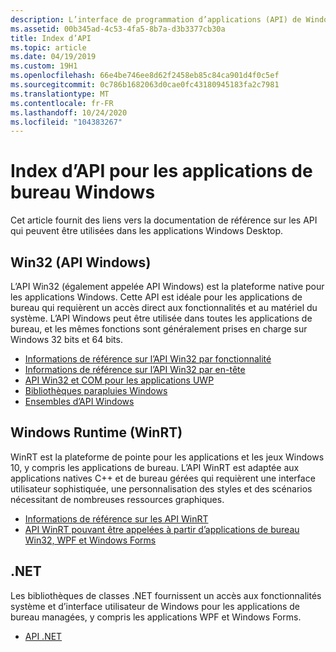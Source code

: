 ```yaml
---
description: L’interface de programmation d’applications (API) de Windows vous permet de développer des applications de bureau et serveur qui s’exécutent correctement sur toutes les versions de Windows tout en tirant parti des fonctionnalités et fonctionnalités propres à chaque version.
ms.assetid: 00b345ad-4c53-4fa5-8b7a-d3b3377cb30a
title: Index d’API
ms.topic: article
ms.date: 04/19/2019
ms.custom: 19H1
ms.openlocfilehash: 66e4be746ee8d62f2458eb85c84ca901d4f0c5ef
ms.sourcegitcommit: 0c786b1682063d0cae0fc43180945183fa2c7981
ms.translationtype: MT
ms.contentlocale: fr-FR
ms.lasthandoff: 10/24/2020
ms.locfileid: "104383267"
---
```

# <a name="api-index-for-desktop-windows-applications"></a>Index d’API pour les applications de bureau Windows

Cet article fournit des liens vers la documentation de référence sur les API qui peuvent être utilisées dans les applications Windows Desktop.

## <a name="win32-windows-api"></a>Win32 (API Windows)

L’API Win32 (également appelée API Windows) est la plateforme native pour les applications Windows. Cette API est idéale pour les applications de bureau qui requièrent un accès direct aux fonctionnalités et au matériel du système. L’API Windows peut être utilisée dans toutes les applications de bureau, et les mêmes fonctions sont généralement prises en charge sur Windows 32 bits et 64 bits.

* [Informations de référence sur l’API Win32 par fonctionnalité](windows-api-list.md)
* [Informations de référence sur l’API Win32 par en-tête](/windows/win32/api/)
* [API Win32 et COM pour les applications UWP](/uwp/win32-and-com/win32-and-com-for-uwp-apps)
* [Bibliothèques parapluies Windows](windows-umbrella-libraries.md)
* [Ensembles d’API Windows](windows-apisets.md)

## <a name="windows-runtime-winrt"></a>Windows Runtime (WinRT)

WinRT est la plateforme de pointe pour les applications et les jeux Windows 10, y compris les applications de bureau. L’API WinRT est adaptée aux applications natives C++ et de bureau gérées qui requièrent une interface utilisateur sophistiquée, une personnalisation des styles et des scénarios nécessitant de nombreuses ressources graphiques.

* [Informations de référence sur les API WinRT](/uwp/api/)
* [API WinRT pouvant être appelées à partir d’applications de bureau Win32, WPF et Windows Forms](uwp-apis-callable-from-a-classic-desktop-app.md)

## <a name="net"></a>.NET

Les bibliothèques de classes .NET fournissent un accès aux fonctionnalités système et d’interface utilisateur de Windows pour les applications de bureau managées, y compris les applications WPF et Windows Forms.

* [API .NET](/dotnet/api/index)